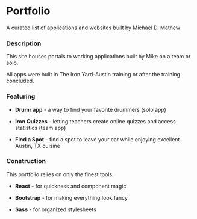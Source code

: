 # Portfolio

A curated list of applications and websites built by Michael D. Mathew


### Description

This site houses portals to working applications built by Mike on a team or solo.

All apps were built in The Iron Yard-Austin training or after the training concluded.


### Featuring

* **Drumr app** - a way to find your favorite drummers (solo app)

* **Iron Quizzes** - letting teachers create online quizzes and access statistics (team app)

* **Find a Spot** - find a spot to leave your car while enjoying excellent Austin, TX cuisine


### Construction

This portfolio relies on only the finest tools:

* **React** - for quickness and component magic

* **Bootstrap** - for making everything look fancy

* **Sass** - for organized stylesheets

